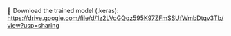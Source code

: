 🔗 Download the trained model (.keras):
https://drive.google.com/file/d/1z2LVoGQqz595K97ZFmSSUfWmbDtqv3Tb/view?usp=sharing
